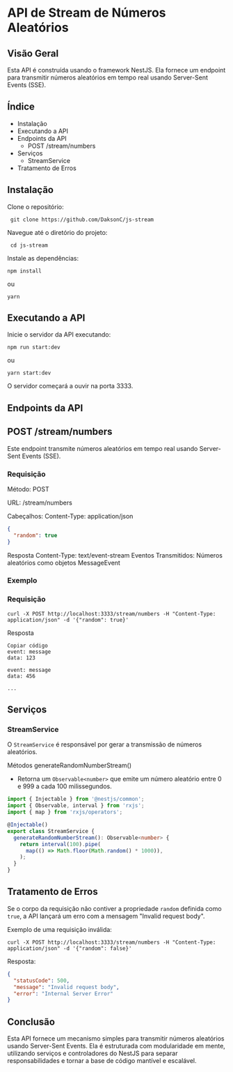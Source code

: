 # API de Stream de Números Aleatórios
## Visão Geral
Esta API é construída usando o framework NestJS. Ela fornece um endpoint para transmitir números aleatórios em tempo real usando Server-Sent Events (SSE).

## Índice
- Instalação
- Executando a API
- Endpoints da API
  - POST /stream/numbers
- Serviços
  - StreamService
- Tratamento de Erros

## Instalação
Clone o repositório:
```
 git clone https://github.com/DaksonC/js-stream
```
Navegue até o diretório do projeto:
```
 cd js-stream
```
Instale as dependências:
```
npm install
```
ou
```
yarn
```
## Executando a API
Inicie o servidor da API executando:
```
npm run start:dev
```
ou
```
yarn start:dev
```
O servidor começará a ouvir na porta 3333.

## Endpoints da API
## POST /stream/numbers
Este endpoint transmite números aleatórios em tempo real usando Server-Sent Events (SSE).

### Requisição
Método: POST

URL: /stream/numbers

Cabeçalhos: Content-Type: application/json
```json
{
  "random": true
}
```
Resposta
Content-Type: text/event-stream
Eventos Transmitidos: Números aleatórios como objetos MessageEvent
### Exemplo
### Requisição
```shell
curl -X POST http://localhost:3333/stream/numbers -H "Content-Type: application/json" -d '{"random": true}'
```
Resposta
```text
Copiar código
event: message
data: 123

event: message
data: 456

...
```
## Serviços
### StreamService
O `StreamService` é responsável por gerar a transmissão de números aleatórios.

Métodos
generateRandomNumberStream()

- Retorna um `Observable<number>` que emite um número aleatório entre 0 e 999 a cada 100 milissegundos.

```typescript
import { Injectable } from '@nestjs/common';
import { Observable, interval } from 'rxjs';
import { map } from 'rxjs/operators';

@Injectable()
export class StreamService {
  generateRandomNumberStream(): Observable<number> {
    return interval(100).pipe(
      map(() => Math.floor(Math.random() * 1000)),
    );
  }
}
```
## Tratamento de Erros
Se o corpo da requisição não contiver a propriedade `random` definida como `true`, a API lançará um erro com a mensagem "Invalid request body".

Exemplo de uma requisição inválida:
```shell
curl -X POST http://localhost:3333/stream/numbers -H "Content-Type: application/json" -d '{"random": false}'
```
Resposta:

```json
{
  "statusCode": 500,
  "message": "Invalid request body",
  "error": "Internal Server Error"
}
```
## Conclusão
Esta API fornece um mecanismo simples para transmitir números aleatórios usando Server-Sent Events. Ela é estruturada com modularidade em mente, utilizando serviços e controladores do NestJS para separar responsabilidades e tornar a base de código mantível e escalável.
